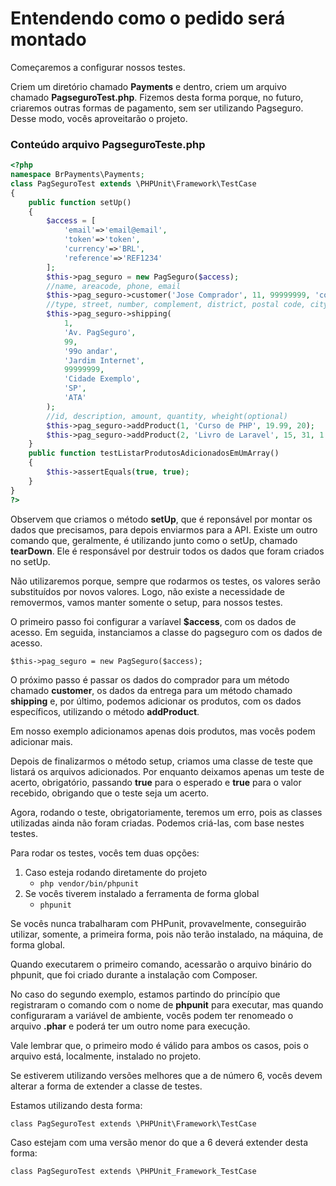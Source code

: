 # Entendendo como o pedido será montado

Começaremos a configurar nossos testes.

Criem um diretório chamado **Payments** e dentro, criem um arquivo chamado **PagseguroTest.php**. Fizemos desta forma porque, no futuro, criaremos outras formas de pagamento, sem ser utilizando Pagseguro. Desse modo, vocês aproveitarão o projeto.

### Conteúdo arquivo PagseguroTeste.php

```php
<?php
namespace BrPayments\Payments;
class PagSeguroTest extends \PHPUnit\Framework\TestCase
{
    public function setUp()
    {
        $access = [
            'email'=>'email@email',
            'token'=>'token',
            'currency'=>'BRL',
            'reference'=>'REF1234'
        ];
        $this->pag_seguro = new PagSeguro($access);
        //name, areacode, phone, email
        $this->pag_seguro->customer('Jose Comprador', 11, 99999999, 'comprador@comprador.com.br');
        //type, street, number, complement, district, postal code, city, state, country
        $this->pag_seguro->shipping(
            1,
            'Av. PagSeguro',
            99,
            '99o andar',
            'Jardim Internet',
            99999999,
            'Cidade Exemplo',
            'SP',
            'ATA'
        );
        //id, description, amount, quantity, wheight(optional)
        $this->pag_seguro->addProduct(1, 'Curso de PHP', 19.99, 20);
        $this->pag_seguro->addProduct(2, 'Livro de Laravel', 15, 31, 1.5);
    }
    public function testListarProdutosAdicionadosEmUmArray()
    {
        $this->assertEquals(true, true);
    }
}
?>
```

Observem que criamos o método **setUp**, que é reponsável por montar os dados que precisamos, para depois enviarmos para a API. Existe um outro comando que, geralmente, é utilizando junto como o setUp, chamado **tearDown**. Ele é responsável por destruir todos os dados que foram criados no setUp.

Não utilizaremos porque, sempre que rodarmos os testes, os valores serão substituídos por novos valores. Logo, não existe a necessidade de removermos, vamos manter somente o setup, para nossos testes.

O primeiro passo foi configurar a varíavel **$access**, com os dados de acesso. Em seguida, instanciamos a classe do pagseguro com os dados de acesso.

`$this->pag_seguro = new PagSeguro($access);`

O próximo passo é passar os dados do comprador para um método chamado **customer**, os dados da entrega para um método chamado **shipping** e, por último, podemos  adicionar os produtos, com os dados específicos, utilizando o método **addProduct**.

Em nosso exemplo adicionamos apenas dois produtos, mas vocês podem adicionar mais.

Depois de finalizarmos o método setup, criamos uma classe de teste que listará os arquivos adicionados. Por enquanto deixamos apenas um teste de acerto, obrigatório, passando **true** para o esperado e **true** para o valor recebido, obrigando que o teste seja um acerto.

Agora, rodando o teste, obrigatoriamente, teremos um erro, pois as classes utilizadas ainda não foram criadas.  Podemos criá-las, com base nestes testes.

Para rodar os testes, vocês tem duas opções:

1. Caso esteja rodando diretamente do projeto
    * `php vendor/bin/phpunit`
2. Se vocês tiverem instalado a ferramenta de forma global
    * `phpunit`

Se vocês nunca trabalharam com PHPunit, provavelmente, conseguirão utilizar, somente, a primeira forma, pois não terão instalado, na máquina, de forma global.

Quando executarem o primeiro comando, acessarão o arquivo binário do phpunit, que foi criado durante a instalação com Composer.

No caso do segundo exemplo, estamos partindo do princípio que registraram o comando com o nome de **phpunit** para executar, mas quando configuraram a variável de ambiente, vocês podem ter renomeado o arquivo **.phar** e poderá ter um outro nome para execução.

Vale lembrar que, o primeiro modo é válido para ambos os casos, pois o arquivo está, localmente, instalado no projeto.

Se estiverem utilizando versões melhores que a de número 6, vocês devem alterar a forma de extender a classe de testes.

Estamos utilizando desta forma:

`class PagSeguroTest extends \PHPUnit\Framework\TestCase`

Caso estejam com uma versão menor do que a 6 deverá extender desta forma:

`class PagSeguroTest extends \PHPUnit_Framework_TestCase`